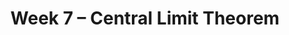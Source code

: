 ---
    title: Week 7 – Central Limit Theorem
    weekNumber: 7
    days:
      - date: 2024-5-13
        events:
          "**LEC 18**{: .label .label-lecture } The Central Limit Theorem":
            "[CIT 14.4-14.5](https://inferentialthinking.com/chapters/14/4/Central_Limit_Theorem.html)" 
          "<small><i><span style='display: inline-block; padding-left: 80px'><b>Keywords:</b> distribution of the sample mean, square root law, CLT-based CIs </span></i></small>":
      - date: 2024-5-14
        events:
          "**HW 4**{: .label .label-hw } **[Simulation, Sampling, and Bootstrapping](http://datahub.ucsd.edu/user-redirect/git-sync?repo=https://github.com/dsc-courses/dsc10-2024-sp&subPath=homeworks/hw04/hw04.ipynb)**":
      - date: 2024-5-15
        events:
          "**LEC 19**{: .label .label-lecture } Choosing Sample Sizes, Statistical Models":
            "[CIT 14.6](https://inferentialthinking.com/chapters/14/6/Choosing_a_Sample_Size.html), [11.1](https://inferentialthinking.com/chapters/11/1/Assessing_a_Model.html)" 
          "<small><i><span style='display: inline-block; padding-left: 80px'><b>Keywords:</b> standard deviation of 0s and 1s, np.random.multinomial, Robert Swain jury </span></i></small>":
          "**DISC 7**{: .label .label-disc } **Standardization and the Normal Distribution**":
      - date: 2024-5-16
        events: 
          "**LAB 5**{: .label .label-lab } **[Variability and the Normal Distribution](http://datahub.ucsd.edu/user-redirect/git-sync?repo=https://github.com/dsc-courses/dsc10-2024-sp&subPath=labs/lab05/lab05.ipynb)**":
      - date: 2024-5-17
        events:
          "**LEC 20**{: .label .label-lecture } Hypothesis Testing":
            "[CIT 11.3](https://inferentialthinking.com/chapters/11/3/Decisions_and_Uncertainty.html)" 
          "<small><i><span style='display: inline-block; padding-left: 80px'><b>Keywords:</b> null and alternative hypotheses, test statistic, fair or unfair coin </span></i></small>":
          "**QUIZ 3**{: .label .label-quiz } Quiz 3 covers Lectures 13-16":
---